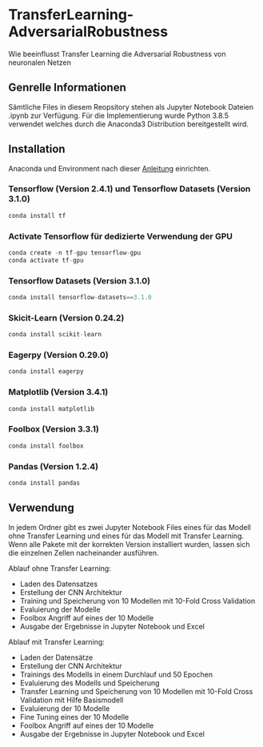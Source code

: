 # TransferLearning-AdversarialRobustness
Wie beeinflusst Transfer Learning die Adversarial Robustness von neuronalen Netzen

## Genrelle Informationen
Sämtliche Files in diesem Reopsitory stehen als Jupyter Notebook Dateien .ipynb zur Verfügung. Für die Implementierung wurde Python 3.8.5 verwendet welches durch die Anaconda3 Distribution bereitgestellt wird.
## Installation
Anaconda und Environment nach dieser [Anleitung](https://phoenixnap.com/kb/how-to-install-anaconda-ubuntu-18-04-or-20-04) einrichten.
### Tensorflow (Version 2.4.1) und Tensorflow Datasets (Version 3.1.0)
```python
conda install tf
```
### Activate Tensorflow für dedizierte Verwendung der GPU
```python
conda create -n tf-gpu tensorflow-gpu
conda activate tf-gpu
```
### Tensorflow Datasets (Version 3.1.0)
```python
conda install tensorflow-datasets==3.1.0
```
### Skicit-Learn (Version 0.24.2)
```python
conda install scikit-learn
```
### Eagerpy (Version 0.29.0)
```python
conda install eagerpy
```
### Matplotlib (Version 3.4.1)
```python
conda install matplotlib
```
### Foolbox (Version 3.3.1)
```python
conda install foolbox
```
### Pandas (Version 1.2.4)
```python
conda install pandas
```
## Verwendung
In jedem Ordner gibt es zwei Jupyter Notebook Files eines für das Modell ohne Transfer Learning und eines für das Modell mit Transfer Learning.
Wenn alle Pakete mit der korrekten Version installiert wurden, lassen sich die einzelnen Zellen nacheinander ausführen.

Ablauf ohne Transfer Learning:
- Laden des Datensatzes
- Erstellung der CNN Architektur
- Training und Speicherung von 10 Modellen mit 10-Fold Cross Validation
- Evaluierung der Modelle
- Foolbox Angriff auf eines der 10 Modelle
- Ausgabe der Ergebnisse in Jupyter Notebook und Excel

Ablauf mit Transfer Learning:
- Laden der Datensätze
- Erstellung der CNN Architektur
- Trainings des Modells in einem Durchlauf und 50 Epochen
- Evaluierung des Modells und Speicherung
- Transfer Learning und Speicherung von 10 Modellen mit 10-Fold Cross Validation mit Hilfe Basismodell
- Evaluierung der 10 Modelle
- Fine Tuning eines der 10 Modelle
- Foolbox Angriff auf eines der 10 Modelle
- Ausgabe der Ergebnisse in Jupyter Notebook und Excel
